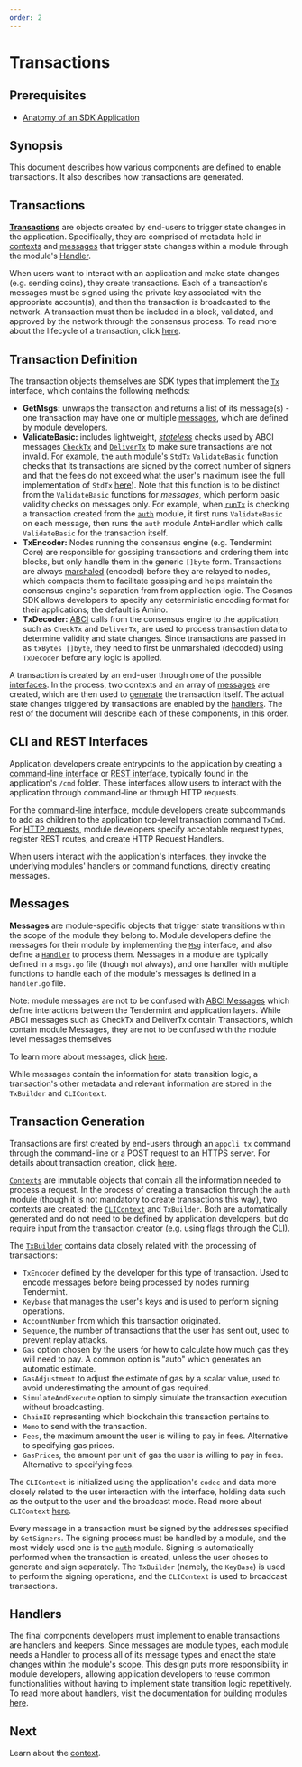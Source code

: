 ```yaml
---
order: 2
---
```


# Transactions

## Prerequisites

* [Anatomy of an SDK Application](../basics/app-anatomy.md)

## Synopsis

This document describes how various components are defined to enable transactions. It also describes how transactions are generated.

## Transactions

[**Transactions**](https://github.com/cosmos/cosmos-sdk/blob/master/types/tx_msg.go#L36-L43)  are objects created by end-users to trigger state changes in the application. Specifically, they are comprised of metadata held in [contexts](./context.md) and [messages](../building-modules/messages-and-queries.md) that trigger state changes within a module through the module's [Handler](../building-modules/handler.md).

When users want to interact with an application and make state changes (e.g. sending coins), they create transactions. Each of a transaction's messages must be signed using the private key associated with the appropriate account(s), and then the transaction is broadcasted to the network. A transaction must then be included in a block, validated, and approved by the network through the consensus process. To read more about the lifecycle of a transaction, click [here](../basics/tx-lifecycle.md).

## Transaction Definition

The transaction objects themselves are SDK types that implement the [`Tx`](https://github.com/cosmos/cosmos-sdk/blob/master/types/tx_msg.go#L34-L41) interface, which contains the following methods:

* **GetMsgs:** unwraps the transaction and returns a list of its message(s) - one transaction may have one or multiple [messages](../building-modules/messages-and-queries.md#messages), which are defined by module developers.
* **ValidateBasic:** includes lightweight, [*stateless*](../basics/tx-lifecycle.md#types-of-checks) checks used by ABCI messages [`CheckTx`](./baseapp.md#checktx) and [`DeliverTx`](./baseapp.md#delivertx) to make sure transactions are not invalid. For example, the [`auth`](https://github.com/cosmos/cosmos-sdk/tree/master/x/auth) module's `StdTx` `ValidateBasic` function checks that its transactions are signed by the correct number of signers and that the fees do not exceed what the user's maximum (see the full implementation of `StdTx` [here](https://github.com/cosmos/cosmos-sdk/blob/master/x/auth/types/stdtx.go)). Note that this function is to be distinct from the `ValidateBasic` functions for *messages*, which perform basic validity checks on messages only. For example, when [`runTx`](./baseapp.md#runtx) is checking a transaction created from the [`auth`](https://github.com/cosmos/cosmos-sdk/tree/master/x/auth/spec) module, it first runs `ValidateBasic` on each message, then runs the `auth` module AnteHandler which calls `ValidateBasic` for the transaction itself.
* **TxEncoder:** Nodes running the consensus engine (e.g. Tendermint Core) are responsible for gossiping transactions and ordering them into blocks, but only handle them in the generic `[]byte` form. Transactions are always [marshaled](./encoding.md) (encoded) before they are relayed to nodes, which compacts them to facilitate gossiping and helps maintain the consensus engine's separation from from application logic. The Cosmos SDK allows developers to specify any deterministic encoding format for their applications; the default is Amino.
* **TxDecoder:** [ABCI](https://tendermint.com/docs/spec/abci/) calls from the consensus engine to the application, such as `CheckTx` and `DeliverTx`, are used to process transaction data to determine validity and state changes. Since transactions are passed in as `txBytes []byte`, they need to first be unmarshaled (decoded) using `TxDecoder` before any logic is applied.

A transaction is created by an end-user through one of the possible [interfaces](#interfaces). In the process, two contexts and an array of [messages](#messages) are created, which are then used to [generate](#transaction-generation) the transaction itself. The actual state changes triggered by transactions are enabled by the [handlers](#handlers). The rest of the document will describe each of these components, in this order.

## CLI and REST Interfaces

Application developers create entrypoints to the application by creating a [command-line interface](../interfaces/cli.md) or [REST interface](../interfaces/rest.md), typically found in the application's `/cmd` folder. These interfaces allow users to interact with the application through command-line or through HTTP requests.

For the [command-line interface](../building-modules/module-interfaces.md#cli), module developers create subcommands to add as children to the application top-level transaction command `TxCmd`. For [HTTP requests](../building-modules/module-interfaces.md#rest), module developers specify acceptable request types, register REST routes, and create HTTP Request Handlers.

When users interact with the application's interfaces, they invoke the underlying modules' handlers or command functions, directly creating messages.

## Messages

**Messages** are module-specific objects that trigger state transitions within the scope of the module they belong to. Module developers define the messages for their module by implementing the [`Msg`](https://github.com/cosmos/cosmos-sdk/blob/master/types/tx_msg.go#L10-L31) interface, and also define a [`Handler`](../building-modules/handler.md) to process them. Messages in a module are typically defined in a `msgs.go` file (though not always), and one handler with multiple functions to handle each of the module's messages is defined in a `handler.go` file.

Note: module messages are not to be confused with [ABCI Messages](https://tendermint.com/docs/spec/abci/abci.html#messages) which define interactions between the Tendermint and application layers. While ABCI messages such as CheckTx and DeliverTx contain Transactions, which contain module Messages, they are not to be confused with the module level messages themselves

To learn more about messages, click [here](../building-modules/messages-and-queries.md#messages).

While messages contain the information for state transition logic, a transaction's other metadata and relevant information are stored in the `TxBuilder` and `CLIContext`.

## Transaction Generation

Transactions are first created by end-users through an `appcli tx` command through the command-line or a POST request to an HTTPS server. For details about transaction creation, click [here](../basics/tx-lifecycle.md#transaction-creation).

[`Contexts`](https://godoc.org/context) are immutable objects that contain all the information needed to process a request. In the process of creating a transaction through the `auth` module (though it is not mandatory to create transactions this way), two contexts are created: the [`CLIContext`](../interfaces/query-lifecycle.md#clicontext) and `TxBuilder`. Both are automatically generated and do not need to be defined by application developers, but do require input from the transaction creator (e.g. using flags through the CLI).

The [`TxBuilder`](https://github.com/cosmos/cosmos-sdk/blob/master/x/auth/types/txbuilder.go) contains data closely related with the processing of transactions:

* `TxEncoder` defined by the developer for this type of transaction. Used to encode messages before being processed by nodes running Tendermint.
* `Keybase` that manages the user's keys and is used to perform signing operations.
* `AccountNumber` from which this transaction originated.
* `Sequence`, the number of transactions that the user has sent out, used to prevent replay attacks.
* `Gas` option chosen by the users for how to calculate how much gas they will need to pay. A common option is "auto" which generates an automatic estimate.
* `GasAdjustment` to adjust the estimate of gas by a scalar value, used to avoid underestimating the amount of gas required.
* `SimulateAndExecute` option to simply simulate the transaction execution without broadcasting.
* `ChainID` representing which blockchain this transaction pertains to.
* `Memo` to send with the transaction.
* `Fees`, the maximum amount the user is willing to pay in fees. Alternative to specifying gas prices.
* `GasPrices`, the amount per unit of gas the user is willing to pay in fees. Alternative to specifying fees.

The `CLIContext` is initialized using the application's `codec` and data more closely related to the user interaction with the interface, holding data such as the output to the user and the broadcast mode. Read more about `CLIContext` [here](../interfaces/query-lifecycle.md#clicontext).

Every message in a transaction must be signed by the addresses specified by `GetSigners`. The signing process must be handled by a module, and the most widely used one is the [`auth`](https://github.com/cosmos/cosmos-sdk/tree/master/x/auth/spec) module. Signing is automatically performed when the transaction is created, unless the user choses to generate and sign separately. The `TxBuilder` (namely, the `KeyBase`) is used to perform the signing operations, and the `CLIContext` is used to broadcast transactions.

## Handlers

The final components developers must implement to enable transactions are handlers and keepers. Since messages are module types, each module needs a Handler to process all of its message types and enact the state changes within the module's scope. This design puts more responsibility in module developers, allowing application developers to reuse common functionalities without having to implement state transition logic repetitively. To read more about handlers, visit the documentation for building modules [here](../building-modules/handler.md).

## Next

Learn about the [context](./context.md).